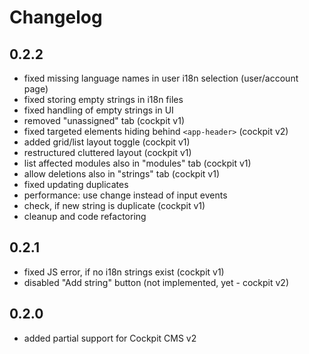 # Changelog

## 0.2.2

* fixed missing language names in user i18n selection (user/account page)
* fixed storing empty strings in i18n files
* fixed handling of empty strings in UI
* removed "unassigned" tab (cockpit v1)
* fixed targeted elements hiding behind `<app-header>` (cockpit v2)
* added grid/list layout toggle (cockpit v1)
* restructured cluttered layout (cockpit v1)
* list affected modules also in "modules" tab (cockpit v1)
* allow deletions also in "strings" tab (cockpit v1)
* fixed updating duplicates
* performance: use change instead of input events
* check, if new string is duplicate (cockpit v1)
* cleanup and code refactoring

## 0.2.1

* fixed JS error, if no i18n strings exist (cockpit v1)
* disabled "Add string" button (not implemented, yet - cockpit v2)

## 0.2.0

* added partial support for Cockpit CMS v2
